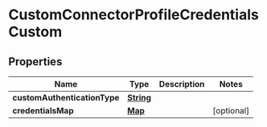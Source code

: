 

# CustomConnectorProfileCredentialsCustom


## Properties

| Name | Type | Description | Notes |
|------------ | ------------- | ------------- | -------------|
|**customAuthenticationType** | [**String**](String.md) |  |  |
|**credentialsMap** | [**Map**](Map.md) |  |  [optional] |



